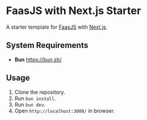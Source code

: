 # FaasJS with Next.js Starter

A starter template for [FaasJS](https://faasjs.com) with [Next.js](https://nextjs.org).

## System Requirements

- **Bun** https://bun.sh/

## Usage

1. Clone the repository.
2. Run `bun install`.
3. Run `bun dev`.
4. Open `http://localhost:3000/` in browser.
